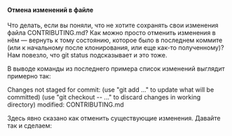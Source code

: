 #### **Отмена изменений в файле**
Что делать, если вы поняли, что не хотите сохранять свои изменения файла CONTRIBUTING.md? Как можно просто отменить изменения в нём — вернуть к тому состоянию, которое было в последнем коммите (или к начальному после клонирования, или еще как-то полученному)? Нам повезло, что git status подсказывает и это тоже.

В выводе команды из последнего примера список изменений выглядит примерно так:

Changes not staged for commit:
     (use "git add <file>..." to update what will be committed)
     (use "git checkout -- <file>..." to discard changes in working directory)
     modified: CONTRIBUTING.md
    
    
Здесь явно сказано как отменить существующие изменения. Давайте так и сделаем:
